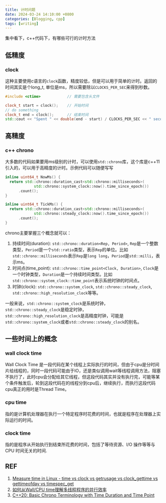```yaml
---
title: 计时问题
date: 2024-03-24 14:10:00 +0800
categories: [Blogging, cpp]
tags: [writing]
---
```


集中看下，c++代码下，有哪些可行的计时方法

## 低精度

### clock

这种主要使用c语言的`clock`函数，精度较低，但是可以用于简单的计时。返回的时间其实是个long_t, 单位是ms，所以需要除以`CLOCKS_PER_SEC`来得到秒数。

```cpp
#include <ctime>            // 需要包含头文件

clock_t start = clock();    // 开始时间
// do something
clock_t end = clock();      // 结束时间
std::cout << "Spent " << double(end - start) / CLOCKS_PER_SEC << " seconds." << std::endl;  // 输出时间（单位：s）
```

## 高精度

### c++ chrono

大多数的代码如果要用ms级别的计时，可以使用`std::chrono`库，这个库是c++11引入的，可以用于高精度的计时。示例代码可以随便写写

```cpp
inline uint64_t NowMs() {
  return std::chrono::duration_cast<std::chrono::milliseconds>(
             std::chrono::system_clock::now().time_since_epoch())
      .count();
}

inline uint64_t TickMs() {
  return std::chrono::duration_cast<std::chrono::milliseconds>(
             std::chrono::steady_clock::now().time_since_epoch())
      .count();
}
```

chrono主要掌握三个概念就可以：

1. 持续时间(duration): `std::chrono::duration<Rep, Period>`, `Rep`是一个整数类型，`Period`是一个`std::ratio`类型，表示`Rep`的单位。比如`std::chrono::milliseconds`表示`Rep`是`long long`，`Period`是`std::milli`，表示ms。
2. 时间点(time_point): `std::chrono::time_point<Clock, Duration>`, `Clock`是一个时钟类型，`Duration`是一个持续时间类型。比如`std::chrono::system_clock::time_point`表示系统时钟的时间点。
3. 时钟(clock): `std::chrono::system_clock`, `std::chrono::steady_clock`, `std::chrono::high_resolution_clock`等等。

一般来说，`std::chrono::system_clock`是系统时钟，`std::chrono::steady_clock`是稳定时钟，`std::chrono::high_resolution_clock`是高精度时钟，可能是`std::chrono::system_clock`或者`std::chrono::steady_clock`的别名。

## 一些时间上的概念

### wall clock time

Wall Clock Time 是一段代码在某个线程上实际执行的时间，但由于cpu是分时间片给线程的，同时一段代码可能由于IO，还是类似调用wait等线程调用方法，阻塞不执行了，此时cpu会分配给其它线程，但这段代码其实并没有执行完，可能等某个条件触发后，轮到这段代码在的线程分到cpu后，继续执行，而执行这段代码cpu真正的用时是Thread Time。

### cpu time

指的是计算机处理器在执行一个特定程序时花费的时间，也就是程序在处理器上实际运行的时间。

### clock time

指的是程序从开始执行到结束所花费的时间，包括了等待资源、I/O 操作等等与 CPU 时间无关的时间.

## REF

1. [Measure time in Linux - time vs clock vs getrusage vs clock_gettime vs gettimeofday vs timespec_get](https://stackoverflow.com/questions/12392278/measure-time-in-linux-time-vs-clock-vs-getrusage-vs-clock-gettime-vs-gettimeof)
2. [如何从Wall/CPU time理解多线程程序的并行效率](https://zhuanlan.zhihu.com/p/39891521)
3. [C++20: Basic Chrono Terminology with Time Duration and Time Point](https://www.modernescpp.com/index.php/c20-basic-chrono-terminology-with-time-duration-and-time-point/)